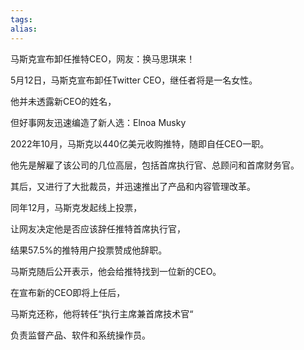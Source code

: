 ```yaml
---
tags: 
alias:
---
```


马斯克宣布卸任推特CEO，网友：换马思琪来！

5月12日，马斯克宣布卸任Twitter CEO，继任者将是一名女性。

他并未透露新CEO的姓名，

但好事网友迅速编造了新人选：Elnoa Musky

2022年10月，马斯克以440亿美元收购推特，随即自任CEO一职。

他先是解雇了该公司的几位高层，包括首席执行官、总顾问和首席财务官。

其后，又进行了大批裁员，并迅速推出了产品和内容管理改革。

同年12月，马斯克发起线上投票，

让网友决定他是否应该辞任推特首席执行官，

结果57.5%的推特用户投票赞成他辞职。

马斯克随后公开表示，他会给推特找到一位新的CEO。

在宣布新的CEO即将上任后，

马斯克还称，他将转任“执行主席兼首席技术官“

负责监督产品、软件和系统操作员。